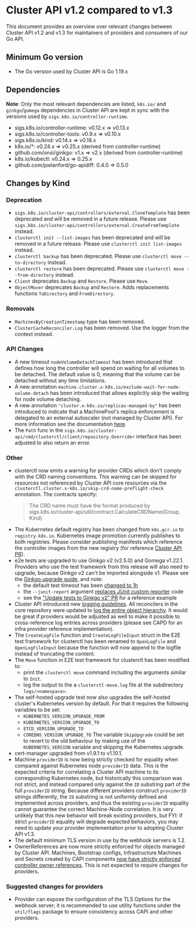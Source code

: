 # Cluster API v1.2 compared to v1.3

This document provides an overview over relevant changes between Cluster API v1.2 and v1.3 for
maintainers of providers and consumers of our Go API.

## Minimum Go version

* The Go version used by Cluster API is Go 1.19.x

## Dependencies

**Note**: Only the most relevant dependencies are listed, `k8s.io/` and `ginkgo`/`gomega` dependencies
in Cluster API are kept in sync with the versions used by `sigs.k8s.io/controller-runtime`.

- sigs.k8s.io/controller-runtime: v0.12.x => v0.13.x
- sigs.k8s.io/controller-tools: v0.9.x => v0.10.x
- sigs.k8s.io/kind: v0.14.x => v0.18.x
- k8s.io/*: v0.24.x => v0.25.x (derived from controller-runtime)
- github.com/onsi/ginkgo: v1.x => v2.x (derived from controller-runtime)
- k8s.io/kubectl: v0.24.x => 0.25.x
- github.com/joelanford/go-apidiff: 0.4.0 => 0.5.0

## Changes by Kind

### Deprecation

- `sigs.k8s.io/cluster-api/controllers/external.CloneTemplate` has been deprecated and will be removed in a future release. Please use `sigs.k8s.io/cluster-api/controllers/external.CreateFromTemplate` instead.
- `clusterctl init --list-images` has been deprecated and will be removed in a future release. Please use `clusterctl init list-images` instead.
- `clusterctl backup` has been deprecated. Please use `clusterctl move --to-directory` instead.
- `clusterctl restore` has been deprecated. Please use `clusterctl move --from-directory` instead.
- `Client` deprecates `Backup` and `Restore`. Please use `Move`.
- `ObjectMover` deprecates `Backup` and `Restore`. Adds replacements functions `ToDirectory` and `FromDirectory`.

### Removals

- `MachinesByCreationTimestamp` type has been removed.
- `ClusterCacheReconciler.Log` has been removed. Use the logger from the context instead.

### API Changes

- A new timeout `nodeVolumeDetachTimeout` has been introduced that defines how long the controller will spend on waiting for all volumes to be detached.
The default value is 0, meaning that the volume can be detached without any time limitations.
- A new annotation `machine.cluster.x-k8s.io/exclude-wait-for-node-volume-detach` has been introduced that allows explicitly skip the waiting for node volume detaching.
- A new annotation `"cluster.x-k8s.io/replicas-managed-by"` has been introduced to indicate that a MachinePool's replica enforcement is delegated to an external autoscaler (not managed by Cluster API). For more information see the documentation [here](../architecture/controllers/machine-pool.md#externally-managed-autoscaler).
- The `Path` func in the `sigs.k8s.io/cluster-api/cmd/clusterctl/client/repository.Overrider` interface has been adjusted to also return an error.

### Other

- clusterctl now emits a warning for provider CRDs which don't comply with the CRD naming conventions. This warning can be skipped for resources not referenced by Cluster API 
  core resources via the `clusterctl.cluster.x-k8s.io/skip-crd-name-preflight-check` annotation. The contracts specify:
  > The CRD name must have the format produced by sigs.k8s.io/cluster-api/util/contract.CalculateCRDName(Group, Kind)
- The Kubernetes default registry has been changed from `k8s.gcr.io` to `registry.k8s.io`. Kubernetes image promotion currently publishes to both registries. Please
  consider publishing manifests which reference the controller images from the new registry (for reference [Cluster API PR](https://github.com/kubernetes-sigs/cluster-api/pull/7478)).
- e2e tests are upgraded to use Ginkgo v2 (v2.5.0) and Gomega v1.22.1. Providers who use the test framework from this release will also need to upgrade, because Ginkgo v2 can't be imported alongside v1. Please see the [Ginkgo upgrade guide](https://onsi.github.io/ginkgo/MIGRATING_TO_V2), and note:
  * the default test timeout has been [changed to 1h](https://onsi.github.io/ginkgo/MIGRATING_TO_V2#timeout-behavior)
  * the `--junit-report` argument [replaces JUnit custom reporter](https://onsi.github.io/ginkgo/MIGRATING_TO_V2#improved-reporting-infrastructure) code
  * see the ["Update tests to Ginkgo v2" PR](https://github.com/kubernetes-sigs/cluster-api/pull/6906) for a reference example
- Cluster API introduced new [logging guidelines](../../developer/logging.md). All reconcilers in the core repository were updated
  to [log the entire object hierarchy](../../developer/logging.md#keyvalue-pairs). It would be great if providers would be adjusted
  as well to make it possible to cross-reference log entries across providers (please see CAPD for an infra provider reference implementation).
- The `CreateLogFile` function and `CreateLogFileInput` struct in the E2E test framework for clusterctl has been renamed to `OpenLogFile` and `OpenLogFileInput` because the function will now append to the logfile instead of truncating the content.
- The `Move` function in E2E test framework for clusterctl has been modified to:
  * print the `clusterctl move` command including the arguments similar to `Init`.
  * log the output to the a `clusterctl-move.log` file at the subdirectory `logs/<namespace>`.
- The self-hosted upgrade test now also upgrades the self-hosted cluster's Kubernetes version by default. For that it requires the following variables to be set:
  * `KUBERNETES_VERSION_UPGRADE_FROM`
  * `KUBERNETES_VERSION_UPGRADE_TO`
  * `ETCD_VERSION_UPGRADE_TO`
  * `COREDNS_VERSION_UPGRADE_TO`
  The variable `SkipUpgrade` could be set to revert to the old behaviour by making use of the `KUBERNETES_VERSION` variable and skipping the Kubernetes upgrade.
- cert-manager upgraded from v1.9.1 to v1.10.1.
- Machine `providerID` is now being strictly checked for equality when compared against Kubernetes node `providerID` data. This is the expected criteria for correlating a Cluster API machine to its corresponding Kubernetes node, but historically this comparison was not strict, and instead compared only against the `ID` substring part of the full `providerID` string. Because different providers construct `providerID` strings differently, the `ID` substring is not uniformly defined and implemented across providers, and thus the existing `providerID` equality cannot guarantee the correct Machine-Node correlation. It is very unlikely that this new behavior will break existing providers, but FYI: if strict `providerID` equality will degrade expected behaviors, you may need to update your provider implementation prior to adopting Cluster API v1.3.
- The default minimum TLS version in use by the webhook servers is 1.2.
- OwnerReferences are now more strictly enforced for objects managed by Cluster API. Machines, Bootstrap configs, Infrastructure Machines and Secrets created by CAPI components [now have strictly enforced controller owner references](https://github.com/kubernetes-sigs/cluster-api/issues/7575). This is not expected to require changes for providers.

### Suggested changes for providers
- Provider can expose the configuration of the TLS Options for the webhook server; it is recommended to use utility functions under the `util/flags` package to ensure consistency across CAPI and other providers.

